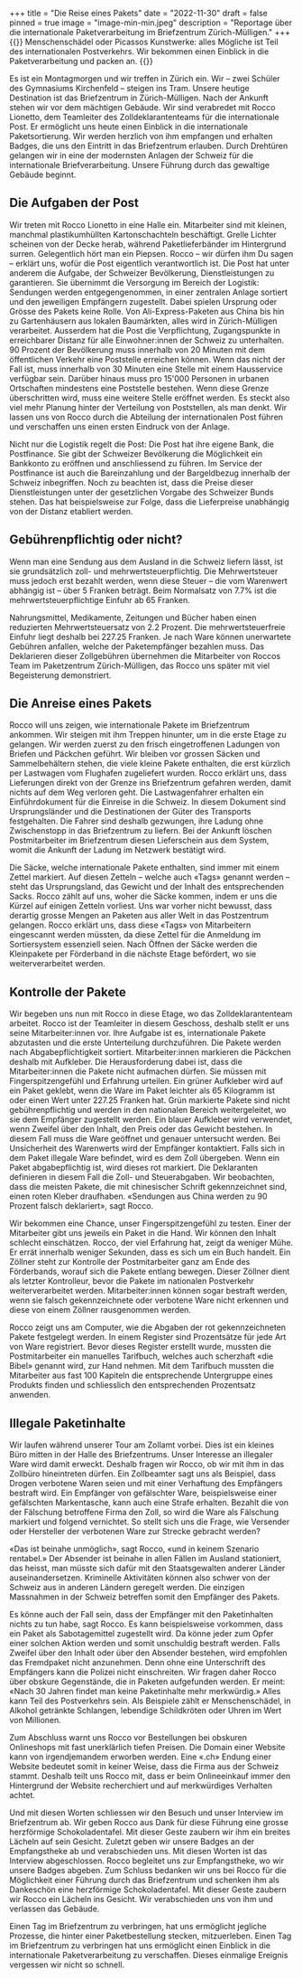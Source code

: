 +++
title = "Die Reise eines Pakets"
date = "2022-11-30"
draft = false
pinned = true
image = "image-min-min.jpeg"
description = "Reportage über die internationale Paketverarbeitung im Briefzentrum Zürich-Mülligen."
+++
{{<lead>}}
Menschenschädel oder Picassos Kunstwerke: alles Mögliche ist Teil des internationalen Postverkehrs. Wir bekommen einen Einblick in die Paketverarbeitung und packen an.
{{</lead>}}

Es ist ein Montagmorgen und wir treffen in Zürich ein. Wir – zwei Schüler des Gymnasiums Kirchenfeld – steigen ins Tram. Unsere heutige Destination ist das Briefzentrum in Zürich-Mülligen. Nach der Ankunft stehen wir vor dem mächtigen Gebäude. Wir sind verabredet mit Rocco Lionetto, dem Teamleiter des Zolldeklarantenteams für die internationale Post. Er ermöglicht uns heute einen Einblick in die internationale Paketsortierung. Wir werden herzlich von ihm empfangen und erhalten Badges, die uns den Eintritt in das Briefzentrum erlauben. Durch Drehtüren gelangen wir in eine der modernsten Anlagen der Schweiz für die internationale Briefverarbeitung. Unsere Führung durch das gewaltige Gebäude beginnt.

## Die Aufgaben der Post

Wir treten mit Rocco Lionetto in eine Halle ein. Mitarbeiter sind mit kleinen, manchmal plastikumhüllten Kartonschachteln beschäftigt. Grelle Lichter scheinen von der Decke herab, während Paketlieferbänder im Hintergrund surren. Gelegentlich hört man ein Piepsen. Rocco – wir dürfen ihm Du sagen – erklärt uns, wofür die Post eigentlich verantwortlich ist. Die Post hat unter anderem die Aufgabe, der Schweizer Bevölkerung, Dienstleistungen zu garantieren. Sie übernimmt die Versorgung im Bereich der Logistik: Sendungen werden entgegengenommen, in einer zentralen Anlage sortiert und den jeweiligen Empfängern zugestellt. Dabei spielen Ursprung oder Grösse des Pakets keine Rolle. Von Ali-Express-Paketen aus China bis hin zu Gartenhäusern aus lokalen Baumärkten, alles wird in Zürich-Mülligen verarbeitet. Ausserdem hat die Post die Verpflichtung, Zugangspunkte in erreichbarer Distanz für alle Einwohner:innen der Schweiz zu unterhalten. 90 Prozent der Bevölkerung muss innerhalb von 20 Minuten mit dem öffentlichen Verkehr eine Poststelle erreichen können. Wenn das nicht der Fall ist, muss innerhalb von 30 Minuten eine Stelle mit einem Hausservice verfügbar sein. Darüber hinaus muss pro 15'000 Personen in urbanen Ortschaften mindestens eine Poststelle bestehen. Wenn diese Grenze überschritten wird, muss eine weitere Stelle eröffnet werden. Es steckt also viel mehr Planung hinter der Verteilung von Poststellen, als man denkt. Wir lassen uns von Rocco durch die Abteilung der internationalen Post führen und verschaffen uns einen ersten Eindruck von der Anlage.

Nicht nur die Logistik regelt die Post: Die Post hat ihre eigene Bank, die Postfinance. Sie gibt der Schweizer Bevölkerung die Möglichkeit ein Bankkonto zu eröffnen und anschliessend zu führen. Im Service der Postfinance ist auch die Bareinzahlung und der Bargeldbezug innerhalb der Schweiz inbegriffen. Noch zu beachten ist, dass die Preise dieser Dienstleistungen unter der gesetzlichen Vorgabe des Schweizer Bunds stehen. Das hat beispielsweise zur Folge, dass die Lieferpreise unabhängig von der Distanz etabliert werden.

## Gebührenpflichtig oder nicht?

Wenn man eine Sendung aus dem Ausland in die Schweiz liefern lässt, ist sie grundsätzlich zoll- und mehrwertsteuerpflichtig. Die Mehrwertsteuer muss jedoch erst bezahlt werden, wenn diese Steuer – die vom Warenwert abhängig ist – über 5 Franken beträgt. Beim Normalsatz von 7.7% ist die mehrwertsteuerpflichtige Einfuhr ab 65 Franken.

Nahrungsmittel, Medikamente, Zeitungen und Bücher haben einen reduzierten Mehrwertsteuersatz von 2.2 Prozent. Die mehrwertsteuerfreie Einfuhr liegt deshalb bei 227.25 Franken. Je nach Ware können unerwartete Gebühren anfallen, welche der Paketempfänger bezahlen muss. Das Deklarieren dieser Zollgebühren übernehmen die Mitarbeiter von Roccos Team im Paketzentrum Zürich-Mülligen, das Rocco uns später mit viel Begeisterung demonstriert.

## Die Anreise eines Pakets

Rocco will uns zeigen, wie internationale Pakete im Briefzentrum ankommen. Wir steigen mit ihm Treppen hinunter, um in die erste Etage zu gelangen. Wir werden zuerst zu den frisch eingetroffenen Ladungen von Briefen und Päckchen geführt. Wir bleiben vor grossen Säcken und Sammelbehältern stehen, die viele kleine Pakete enthalten, die erst kürzlich per Lastwagen vom Flughafen zugeliefert wurden. Rocco erklärt uns, dass Lieferungen direkt von der Grenze ins Briefzentrum gefahren werden, damit nichts auf dem Weg verloren geht. Die Lastwagenfahrer erhalten ein Einführdokument für die Einreise in die Schweiz. In diesem Dokument sind Ursprungsländer und die Destinationen der Güter des Transports festgehalten. Die Fahrer sind deshalb gezwungen, ihre Ladung ohne Zwischenstopp in das Briefzentrum zu liefern. Bei der Ankunft löschen Postmitarbeiter im Briefzentrum diesen Lieferschein aus dem System, womit die Ankunft der Ladung im Netzwerk bestätigt wird.

Die Säcke, welche internationale Pakete enthalten, sind immer mit einem Zettel markiert. Auf diesen Zetteln – welche auch «Tags» genannt werden – steht das Ursprungsland, das Gewicht und der Inhalt des entsprechenden Sacks. Rocco zählt auf uns, woher die Säcke kommen, indem er uns die Kürzel auf einigen Zetteln vorliest. Uns war vorher nicht bewusst, dass derartig grosse Mengen an Paketen aus aller Welt in das Postzentrum gelangen. Rocco erklärt uns, dass diese «Tags» von Mitarbeitern eingescannt werden müssten, da diese Zettel für die Anmeldung im Sortiersystem essenziell seien. Nach Öffnen der Säcke werden die Kleinpakete per Förderband in die nächste Etage befördert, wo sie weiterverarbeitet werden.

## Kontrolle der Pakete

Wir begeben uns nun mit Rocco in diese Etage, wo das Zolldeklarantenteam arbeitet. Rocco ist der Teamleiter in diesem Geschoss, deshalb stellt er uns seine Mitarbeiter:innen vor. Ihre Aufgabe ist es, internationale Pakete abzutasten und die erste Unterteilung durchzuführen. Die Pakete werden nach Abgabepflichtigkeit sortiert. Mitarbeiter:innen markieren die Päckchen deshalb mit Aufkleber. Die Herausforderung dabei ist, dass die Mitarbeiter:innen die Pakete nicht aufmachen dürfen. Sie müssen mit Fingerspitzengefühl und Erfahrung urteilen. Ein grüner Aufkleber wird auf ein Paket geklebt, wenn die Ware im Paket leichter als 65 Kilogramm ist oder einen Wert unter 227.25 Franken hat. Grün markierte Pakete sind nicht gebührenpflichtig und werden in den nationalen Bereich weitergeleitet, wo sie dem Empfänger zugestellt werden. Ein blauer Aufkleber wird verwendet, wenn Zweifel über den Inhalt, den Preis oder das Gewicht bestehen. In diesem Fall muss die Ware geöffnet und genauer untersucht werden. Bei Unsicherheit des Warenwerts wird der Empfänger kontaktiert. Falls sich in dem Paket illegale Ware befindet, wird es dem Zoll übergeben. Wenn ein Paket abgabepflichtig ist, wird dieses rot markiert. Die Deklaranten definieren in diesem Fall die Zoll- und Steuerabgaben. Wir beobachten, dass die meisten Pakete, die mit chinesischer Schrift gekennzeichnet sind, einen roten Kleber draufhaben. «Sendungen aus China werden zu 90 Prozent falsch deklariert», sagt Rocco.

Wir bekommen eine Chance, unser Fingerspitzengefühl zu testen. Einer der Mitarbeiter gibt uns jeweils ein Paket in die Hand. Wir können den Inhalt schlecht einschätzen. Rocco, der viel Erfahrung hat, zeigt da weniger Mühe. Er errät innerhalb weniger Sekunden, dass es sich um ein Buch handelt.
Ein Zöllner steht zur Kontrolle der Postmitarbeiter ganz am Ende des Förderbands, worauf sich die Pakete entlang bewegen. Dieser Zöllner dient als letzter Kontrolleur, bevor die Pakete im nationalen Postverkehr weiterverarbeitet werden. Mitarbeiter:innen können sogar bestraft werden, wenn sie falsch gekennzeichnete oder verbotene Ware nicht erkennen und diese von einem Zöllner rausgenommen werden. 

Rocco zeigt uns am Computer, wie die Abgaben der rot gekennzeichneten Pakete festgelegt werden. In einem Register sind Prozentsätze für jede Art von Ware registriert. Bevor dieses Register erstellt wurde, mussten die Postmitarbeiter ein manuelles Tarifbuch, welches auch scherzhaft «die Bibel» genannt wird, zur Hand nehmen. Mit dem Tarifbuch mussten die Mitarbeiter aus fast 100 Kapiteln die entsprechende Untergruppe eines Produkts finden und schliesslich den entsprechenden Prozentsatz anwenden.

## Illegale Paketinhalte

Wir laufen während unserer Tour am Zollamt vorbei. Dies ist ein kleines Büro mitten in der Halle des Briefzentrums. Unser Interesse an illegaler Ware wird damit erweckt. Deshalb fragen wir Rocco, ob wir mit ihm in das Zollbüro hineintreten dürfen. Ein Zollbeamter sagt uns als Beispiel, dass Drogen verbotene Waren seien und mit einer Verhaftung des Empfängers bestraft wird. Ein Empfänger von gefälschter Ware, beispielsweise einer gefälschten Markentasche, kann auch eine Strafe erhalten. Bezahlt die von der Fälschung betroffene Firma den Zoll, so wird die Ware als Fälschung markiert und folgend vernichtet. So stellt sich uns die Frage, wie Versender oder Hersteller der verbotenen Ware zur Strecke gebracht werden?

«Das ist beinahe unmöglich», sagt Rocco, «und in keinem Szenario rentabel.» Der Absender ist beinahe in allen Fällen im Ausland stationiert, das heisst, man müsste sich dafür mit den Staatsgewalten anderer Länder auseinandersetzen. Kriminelle Aktivitäten können also schwer von der Schweiz aus in anderen Ländern geregelt werden. Die einzigen Massnahmen in der Schweiz betreffen somit den Empfänger des Pakets.

Es könne auch der Fall sein, dass der Empfänger mit den Paketinhalten nichts zu tun habe, sagt Rocco. Es kann beispielsweise vorkommen, dass ein Paket als Sabotagemittel zugestellt wird. Da könne jeder zum Opfer einer solchen Aktion werden und somit unschuldig bestraft werden. Falls Zweifel über den Inhalt oder über den Absender bestehen, wird empfohlen das Fremdpaket nicht anzunehmen. Denn ohne eine Unterschrift des Empfängers kann die Polizei nicht einschreiten. Wir fragen daher Rocco über obskure Gegenstände, die in Paketen aufgefunden werden. Er meint: «Nach 30 Jahren findet man keine Paketinhalte mehr merkwürdig.» Alles kann Teil des Postverkehrs sein. Als Beispiele zählt er Menschenschädel, in Alkohol getränkte Schlangen, lebendige Schildkröten oder Uhren im Wert von Millionen. 

Zum Abschluss warnt uns Rocco vor Bestellungen bei obskuren Onlineshops mit fast unerklärlich tiefen Preisen. Die Domain einer Website kann von irgendjemandem erworben werden. Eine «.ch» Endung einer Website bedeutet somit in keiner Weise, dass die Firma aus der Schweiz stammt. Deshalb teilt uns Rocco mit, dass er beim Onlineeinkauf immer den Hintergrund der Website recherchiert und auf merkwürdiges Verhalten achtet.

Und mit diesen Worten schliessen wir den Besuch und unser Interview im Briefzentrum ab. Wir geben Rocco aus Dank für diese Führung eine grosse herzförmige Schokoladentafel. Mit dieser Geste zaubern wir ihm ein breites Lächeln auf sein Gesicht. Zuletzt geben wir unsere Badges an der Empfangstheke ab und verabschieden uns.
Mit diesen Worten ist das Interview abgeschlossen. Rocco begleitet uns zur Empfangstheke, wo wir unsere Badges abgeben. Zum Schluss bedanken wir uns bei Rocco für die Möglichkeit einer Führung durch das Briefzentrum und schenken ihm als Dankeschön eine herzförmige Schokoladentafel. Mit dieser Geste zaubern wir Rocco ein Lächeln ins Gesicht. Wir verabschieden uns von ihm und verlassen das Gebäude. 

Einen Tag im Briefzentrum zu verbringen, hat uns ermöglicht jegliche Prozesse, die hinter einer Paketbestellung stecken, mitzuerleben. Einen Tag im Briefzentrum zu verbringen hat uns ermöglicht einen Einblick in die internationale Paketverarbeitung zu verschaffen. Dieses einmalige Ereignis vergessen wir nicht so schnell.